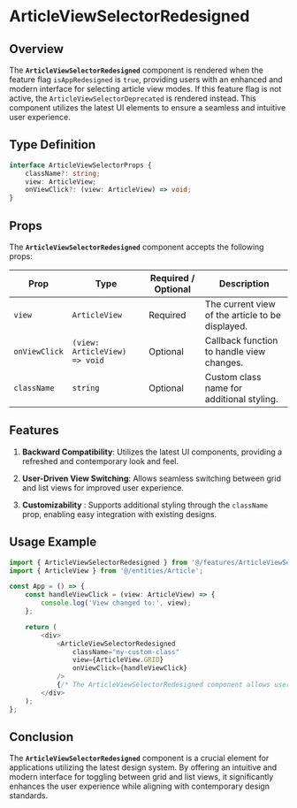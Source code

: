 # ArticleViewSelectorRedesigned

## Overview
The **`ArticleViewSelectorRedesigned`** component is rendered when the feature flag `isAppRedesigned` is `true`, providing users with an enhanced and modern interface for selecting article view modes.
If this feature flag is not active, the `ArticleViewSelectorDeprecated` is rendered instead. 
This component utilizes the latest UI elements to ensure a seamless and intuitive user experience.

## Type Definition 
```typescript
interface ArticleViewSelectorProps {
    className?: string;
    view: ArticleView;
    onViewClick?: (view: ArticleView) => void;
}
```

## Props
The **`ArticleViewSelectorRedesigned`** component accepts the following props:

| Prop       | Type       | Required / Optional | Description                                          |
|------------|------------|----------------------|------------------------------------------------------|
| `view` | `ArticleView`   | Required             | The current view of the article to be displayed.          |
| `onViewClick` | `(view: ArticleView) => void`   | Optional             | Callback function to handle view changes.           |
| `className` | `string`   | Optional             | Custom class name for additional styling.           |


## Features
1. **Backward Compatibility**: Utilizes the latest UI components, providing a refreshed and contemporary look and feel.

2. **User-Driven View Switching**: Allows seamless switching between grid and list views for improved user experience.

3. **Customizability** : Supports additional styling through the `className` prop, enabling easy integration with existing designs.

## Usage Example
```typescript jsx
import { ArticleViewSelectorRedesigned } from '@/features/ArticleViewSelector/ArticleViewSelectorRedesigned';
import { ArticleView } from '@/entities/Article';

const App = () => {
    const handleViewClick = (view: ArticleView) => {
        console.log('View changed to:', view);
    };

    return (
        <div>
            <ArticleViewSelectorRedesigned
                className="my-custom-class"
                view={ArticleView.GRID}
                onViewClick={handleViewClick}
            />
            {/* The ArticleViewSelectorRedesigned component allows users to switch between different article views */}
        </div>
    );
};
```
## Conclusion
The **`ArticleViewSelectorRedesigned`** component is a crucial element for applications utilizing the latest design system. By offering an intuitive and modern interface for toggling between grid and list views, it significantly enhances the user experience while aligning with contemporary design standards.
